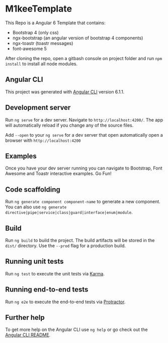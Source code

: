 # M1keeTemplate

This Repo is a Angular 6 Template that contains:

- Bootstrap 4 (only css)
- ngx-bootstrap (an angular version of bootstrap 4 components)
- ngx-toastr (toastr messages)
- font-awesome 5

After cloning the repo, open a gitbash console on project folder and run `npm install` to install all node modules.

## Angular CLI

This project was generated with [Angular CLI](https://github.com/angular/angular-cli) version 6.1.1.

## Development server

Run `ng serve` for a dev server. Navigate to `http://localhost:4200/`. The app will automatically reload if you change any of the source files.

Add `--open` to your `ng serve` for a dev server that open automatically open a browser with `http://localhost:4200`

## Examples 

Once you have your dev server running you can navigate to Bootstrap, Font Awesome and Toastr interactive examples. Go Fun!

## Code scaffolding

Run `ng generate component component-name` to generate a new component. You can also use `ng generate directive|pipe|service|class|guard|interface|enum|module`.

## Build

Run `ng build` to build the project. The build artifacts will be stored in the `dist/` directory. Use the `--prod` flag for a production build.

## Running unit tests

Run `ng test` to execute the unit tests via [Karma](https://karma-runner.github.io).

## Running end-to-end tests

Run `ng e2e` to execute the end-to-end tests via [Protractor](http://www.protractortest.org/).

## Further help

To get more help on the Angular CLI use `ng help` or go check out the [Angular CLI README](https://github.com/angular/angular-cli/blob/master/README.md).

